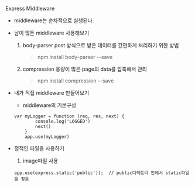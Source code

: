
 
 Express Middleware
    
  - middleware는 순차적으로 실행된다.

  - 남이 많든 middleware 사용해보기
    1. body-parser
        post 방식으로 받은 데이터를 간편하게 처리하기 위한 방법
        > npm install body-parser --save

    2. compression
        용량이 많은 page의 data를 압축해서 관리
        > npm install compression --save

  - 내가 직접  middleware 만들어보기
    - middleware의 기본구성
    <pre><code>var myLogger = function (req, res, next) {
            console.log('LOGGED')
            next()
        }
        app.use(myLogger)
    </code></pre>
  - 정적인 파일을 사용하기
    1. image파일 사용
    <pre><code>app.use(express.static('public'));  // public디렉토리 안에서 static파일을 찾음
    </code></pre>
